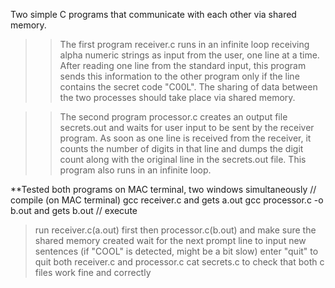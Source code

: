 Two simple C programs that communicate with each other via shared memory. 

>> The first program receiver.c  runs in an infinite loop receiving alpha numeric strings as input from the user, one line at a time. 
After reading one line from the standard input, this program sends this information to the other program only if the line contains the secret code "C00L". 
The sharing of data between the two processes should take place via shared memory. 

>> The second program processor.c creates an output file secrets.out and waits for user input to be sent by the receiver program. 
As soon as one line is received from the receiver, it counts the number of digits in that line and dumps the digit count along with the original line in the secrets.out file. 
This program also runs in an infinite loop.



**Tested both programs on MAC terminal, two windows simultaneously
// compile (on MAC terminal)
gcc receiver.c and gets a.out
gcc processor.c -o b.out and gets b.out
// execute
> run receiver.c(a.out) first then processor.c(b.out) and make sure
the shared memory created
> wait for the next prompt line to input new sentences (if "COOL" is
detected, might be a bit slow)
> enter "quit" to quit both receiver.c and processor.c
> cat secrets.c to check that both c files work fine and correctly